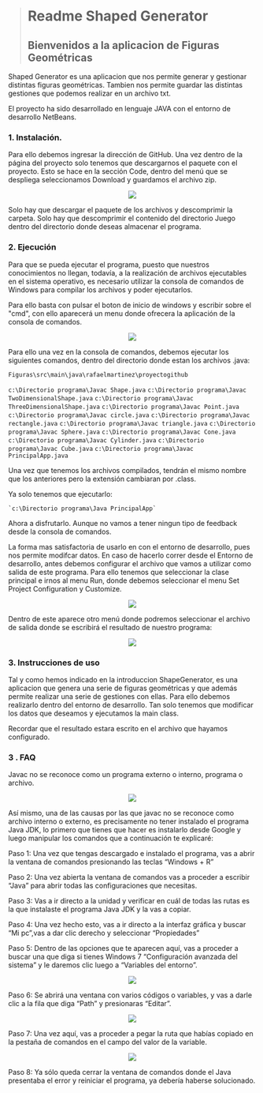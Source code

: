 
># Readme Shaped Generator
>## Bienvenidos a la aplicacion de Figuras Geométricas    

Shaped Generator es una aplicacion que nos permite generar y gestionar distintas figuras geométricas. Tambien nos permite guardar las distintas gestiones que podemos realizar en un archivo txt.

El proyecto ha sido desarrollado en lenguaje JAVA con el entorno de desarrollo NetBeans.


### 1. Instalación.

 Para ello debemos ingresar la dirección de GitHub. Una vez dentro de la página del proyecto solo tenemos que descargarnos el paquete con el proyecto. Esto se hace en la sección Code, dentro del menú que se despliega seleccionamos Download y guardamos el archivo zip.

<p align ="center">
 <image src="Images/IconoJavaNetbeans.png"></image>
 </p>


Solo hay que descargar el paquete de los archivos y descomprimir la carpeta. Solo hay que descomprimir el contenido del directorio Juego dentro del directorio donde deseas almacenar el programa.

### 2. Ejecución

Para que se pueda ejecutar el programa, puesto que nuestros conocimientos no llegan, todavía, a la realización de archivos ejecutables en el sistema operativo, es necesario utilizar la consola de comandos de Windows para compilar los archivos y poder ejecutarlos.

Para ello basta con pulsar el boton de inicio de windows y escribir sobre el "cmd", con ello aparecerá un menu donde ofrecera la aplicación de la consola de comandos.

<p align ="center">
 <image src="Images/cmd.png"></image>
 </p>

Para ello una vez en la consola de comandos, debemos ejecutar los siguientes comandos, dentro del directorio donde estan los archivos .java: 

 `Figuras\src\main\java\rafaelmartinez\proyectogithub`

`c:\Directorio programa\Javac Shape.java`
`c:\Directorio programa\Javac TwoDimensionalShape.java`
`c:\Directorio programa\Javac ThreeDimensionalShape.java`
`c:\Directorio programa\Javac Point.java`
`c:\Directorio programa\Javac circle.java`
`c:\Directorio programa\Javac rectangle.java`
`c:\Directorio programa\Javac triangle.java`
`c:\Directorio programa\Javac Sphere.java`
`c:\Directorio programa\Javac Cone.java`
`c:\Directorio programa\Javac Cylinder.java`
`c:\Directorio programa\Javac Cube.java`
`c:\Directorio programa\Javac PrincipalApp.java`

Una vez que tenemos los archivos compilados, tendrán el mismo nombre que los anteriores pero la extensión cambiaran por .class.

Ya solo tenemos que ejecutarlo:

    `c:\Directorio programa\Java PrincipalApp`

Ahora a disfrutarlo. Aunque no vamos a tener ningun tipo de feedback desde la consola de comandos.

La forma mas satisfactoria de usarlo en con el entorno de desarrollo, pues nos permite modifcar datos. En caso de hacerlo correr desde el Entorno de desarrollo, antes debemos configurar el archivo que vamos a utilizar como salida de este programa.
Para ello tenemos que seleccionar la clase principal e irnos al menu Run, donde debemos seleccionar el menu Set Project Configuration y Customize.

<p align ="center">
 <image src="Images/SetProject.png"></image>
 </p>



Dentro de este aparece otro menú donde podremos seleccionar el archivo de salida donde se escribirá el resultado de nuestro programa:

<p align ="center">
 <image src="Images/SetProjectProperties.png"></image>
 </p>

### 3. Instrucciones de uso

Tal y como hemos indicado en la introduccion ShapeGenerator, es una aplicacion que genera una serie de figuras geométricas y que además permite realizar una serie de gestiones con ellas. 
Para ello debemos realizarlo dentro del entorno de desarrollo. Tan solo tenemos que modificar los datos que deseamos y ejecutamos la main class.

Recordar que el resultado estara escrito en el archivo que hayamos configurado.



### 3 . FAQ

Javac no se reconoce como un programa externo o interno, programa o archivo.

<p align ="center">
 <image src="Images/fallo.png"></image>
 </p>

 

Así mismo, una de las causas por las que javac no se reconoce como archivo interno o externo, es precisamente no tener instalado el programa Java JDK, lo primero que tienes que hacer es instalarlo desde Google y luego manipular los comandos que a continuación te explicaré:

 

Paso 1: Una vez que tengas descargado e instalado el programa, vas a abrir la ventana de comandos presionando las teclas “Windows + R”

 

Paso 2: Una vez abierta la ventana de comandos vas a proceder a escribir “Java” para abrir todas las configuraciones que necesitas.

 

Paso 3: Vas a ir directo a la unidad y verificar en cuál de todas las rutas es la que instalaste el programa Java JDK y la vas a copiar.

 

Paso 4: Una vez hecho esto, vas a ir directo a la interfaz gráfica y buscar “Mi pc”,vas a dar clic derecho y seleccionar “Propiedades”

 

Paso 5: Dentro de las opciones que te aparecen aquí, vas a proceder a buscar una que diga  si tienes Windows 7 “Configuración avanzada del sistema” y le daremos clic luego a “Variables del entorno”.

<p align ="center">
 <image src="Images/entornovariable.png"></image>
 </p>


Paso 6: Se abrirá una ventana con varios códigos o variables, y vas a darle clic a la fila que diga “Path” y presionaras “Editar”.

<p align ="center">
 <image src="Images/entornovariable2.png"></image>
 </p>
 

Paso 7: Una vez aquí, vas a proceder a pegar la ruta que habías copiado en la pestaña de comandos en el campo del valor de la variable.

<p align ="center">
 <image src="Images/path.png"></image>
 </p>

 

Paso 8: Ya sólo queda cerrar la ventana de comandos donde el Java presentaba el error y reiniciar el programa, ya debería haberse solucionado.






